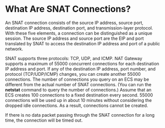 # What Are SNAT Connections?<a name="nat_faq_0002"></a>

An SNAT connection consists of the source IP address, source port, destination IP address, destination port, and transmission-layer protocol. With these five elements, a connection can be distinguished as a unique session. The source IP address and source port are the EIP and port translated by SNAT to access the destination IP address and port of a public network.

SNAT supports three protocols: TCP, UDP, and ICMP. NAT Gateway supports a maximum of 55000 concurrent connections for each destination IP address and port. If any of the destination IP address, port number, and protocol \(TCP/UDP/ICMP\) changes, you can create another 55000 connections. The number of connections you query on an ECS may be different from the actual number of SNAT connections. \(You can run the  **netstat**  command to query the number of connections.\) Assume that an ECS creates 100 connections to a fixed destination every second. 55000 connections will be used up in about 10 minutes without considering the dropped idle connections. As a result, connections cannot be created.

If there is no data packet passing through the SNAT connection for a long time, the connection will be timed out. 

